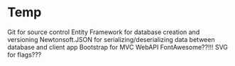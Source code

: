 # Temp

Git for source control
Entity Framework for database creation and versioning
Newtonsoft.JSON for serializing/deserializing data between database and client app
Bootstrap for 
MVC
WebAPI
FontAwesome??!!!
SVG for flags???
